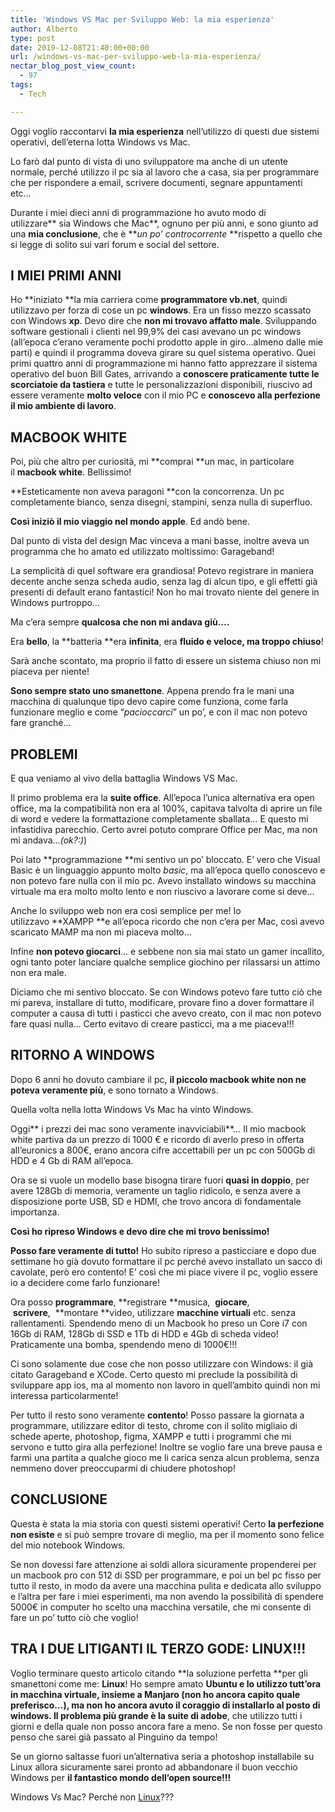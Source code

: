 ```yaml
---
title: 'Windows VS Mac per Sviluppo Web: la mia esperienza'
author: Alberto
type: post
date: 2019-12-08T21:40:00+00:00
url: /windows-vs-mac-per-sviluppo-web-la-mia-esperienza/
nectar_blog_post_view_count:
  - 97
tags:
  - Tech

---
```

Oggi voglio raccontarvi&nbsp;**la mia esperienza**&nbsp;nell’utilizzo di questi due sistemi operativi, dell’eterna lotta Windows vs Mac.

Lo farò dal punto di vista di uno sviluppatore ma anche di un utente normale, perché utilizzo il pc sia al lavoro che a casa, sia per programmare che per rispondere a email, scrivere documenti, segnare appuntamenti etc…

Durante i miei dieci anni di programmazione ho avuto modo di utilizzare**&nbsp;sia Windows che Mac**, ognuno per più anni, e sono giunto ad una&nbsp;**mia conclusione**, che è&nbsp;**_un po’ controcorrente&nbsp;_**rispetto a quello che si legge di solito sui vari forum e social del settore.

## I MIEI PRIMI ANNI

Ho&nbsp;**iniziato&nbsp;**la mia carriera come&nbsp;**programmatore vb.net**, quindi utilizzavo per forza di cose un pc&nbsp;**windows**. Era un fisso mezzo scassato con Windows&nbsp;**xp**. Devo dire che&nbsp;**non mi trovavo affatto male**. Sviluppando software gestionali i clienti nel 99,9% dei casi avevano un pc windows (all’epoca c’erano veramente pochi prodotto apple in giro…almeno dalle mie parti) e quindi il programma doveva girare su quel sistema operativo. Quei primi quattro anni di programmazione mi hanno fatto apprezzare il sistema operativo del buon Bill Gates, arrivando a&nbsp;**conoscere&nbsp;**praticamente**&nbsp;tutte le scorciatoie da tastiera**&nbsp;e tutte le personalizzazioni disponibili, riuscivo ad essere veramente&nbsp;**molto veloce**&nbsp;con il mio PC e&nbsp;**conoscevo alla perfezione il mio ambiente di lavoro**.

## MACBOOK WHITE

Poi, più che altro per curiosità, mi&nbsp;**comprai&nbsp;**un mac, in particolare il&nbsp;**macbook white**. Bellissimo!

**Esteticamente non aveva paragoni&nbsp;**con la concorrenza. Un pc completamente bianco, senza disegni, stampini, senza nulla di superfluo.

**Così iniziò il mio viaggio nel mondo apple**. Ed andò bene.

Dal punto di vista del design&nbsp;Mac vinceva a mani basse, inoltre aveva un programma che ho amato ed utilizzato moltissimo: Garageband!

La semplicità di quel software era grandiosa! Potevo registrare in maniera decente anche senza scheda audio, senza lag di alcun tipo, e gli effetti già presenti di default erano fantastici! Non ho mai trovato niente del genere in Windows purtroppo…

Ma c’era sempre&nbsp;**qualcosa che non mi andava giù….**

Era&nbsp;**bello**, la&nbsp;**batteria&nbsp;**era&nbsp;**infinita**, era&nbsp;**fluido&nbsp;**e&nbsp;**veloce**, ma**&nbsp;troppo chiuso**!

Sarà anche scontato, ma proprio il fatto di essere un sistema chiuso non mi piaceva per niente!

**Sono sempre stato uno smanettone**. Appena prendo fra le mani una macchina di qualunque tipo devo capire come funziona, come farla funzionare meglio e come “_pacioccarci_”&nbsp;un po’, e con il mac non potevo fare granché…&nbsp;

## PROBLEMI

E qua veniamo al vivo della battaglia Windows VS Mac.

Il primo problema era la&nbsp;**suite office**. All’epoca l’unica alternativa era open office, ma la compatibilità non era al 100%, capitava talvolta di aprire un file di word e vedere la formattazione completamente sballata… E questo mi infastidiva parecchio. Certo avrei potuto comprare Office per Mac, ma non mi andava…_(ok?:)_)

Poi lato&nbsp;**programmazione&nbsp;**mi sentivo un po’ bloccato. E’ vero che Visual Basic è un linguaggio appunto molto&nbsp;_basic_, ma all’epoca quello conoscevo e non potevo fare nulla con il mio pc. Avevo installato windows su macchina virtuale ma era molto molto lento e non riuscivo a lavorare come si deve…

Anche lo sviluppo web non era così semplice per me! Io utilizzavo&nbsp;**XAMPP&nbsp;**e all’epoca ricordo che non c’era per Mac, così avevo scaricato MAMP ma non mi piaceva molto…

Infine&nbsp;**non potevo giocarci**… e sebbene non sia mai stato un gamer incallito, ogni tanto poter lanciare qualche semplice giochino per rilassarsi un attimo non era male.

Diciamo che mi sentivo bloccato. Se con Windows potevo fare tutto ciò che mi pareva, installare di tutto, modificare, provare fino a dover formattare il computer a causa di tutti i pasticci che avevo creato, con il mac non potevo fare quasi nulla… Certo evitavo di creare pasticci, ma a me piaceva!!!

## RITORNO A WINDOWS

Dopo 6 anni ho dovuto cambiare il pc,&nbsp;**il piccolo macbook white non ne poteva veramente più**, e sono tornato a Windows.

Quella volta nella lotta Windows Vs Mac ha vinto Windows.

Oggi**&nbsp;i prezzi dei mac sono veramente inavviciabili**… Il mio macbook white partiva da un prezzo di 1000 € e ricordo di averlo preso in offerta all’euronics a 800€, erano ancora cifre accettabili per un pc con 500Gb di HDD e 4 Gb di RAM all’epoca.

Ora se si vuole un modello base bisogna tirare fuori&nbsp;**quasi in doppio**, per avere 128Gb di memoria, veramente un taglio ridicolo, e senza avere a disposizione porte USB, SD e HDMI, che trovo ancora di fondamentale importanza.

**Così ho ripreso Windows e devo dire che mi trovo benissimo!&nbsp;**

**Posso fare veramente di tutto!**&nbsp;Ho subito ripreso a pasticciare e dopo due settimane ho già dovuto formattare il pc perché avevo installato un sacco di cavolate, però ero contento! E’ così che mi piace vivere il pc, voglio essere io a decidere come farlo funzionare!

Ora posso&nbsp;**programmare**,&nbsp;**registrare&nbsp;**musica,&nbsp;&nbsp;**giocare**, &nbsp;**scrivere**,&nbsp;&nbsp;**montare&nbsp;**video, utilizzare&nbsp;**macchine virtuali**&nbsp;etc. senza rallentamenti. Spendendo meno di un Macbook ho preso un Core i7 con 16Gb di RAM, 128Gb di SSD e 1Tb di HDD e 4Gb di scheda video! Praticamente una bomba, spendendo meno di 1000€!!!

Ci sono solamente due cose che non posso utilizzare con Windows: il già citato Garageband e XCode. Certo questo mi preclude la possibilità di sviluppare app ios, ma al momento non lavoro in quell’ambito quindi non mi interessa particolarmente!

Per tutto il resto sono veramente&nbsp;**contento**! Posso passare la giornata a programmare, utilizzare editor di testo, chrome con il solito migliaio di schede aperte, photoshop, figma, XAMPP e tutti i programmi che mi servono e tutto gira alla perfezione! Inoltre se voglio fare una breve pausa e farmi una partita a qualche gioco me li carica senza alcun problema, senza nemmeno dover preoccuparmi di chiudere photoshop!

## CONCLUSIONE

Questa è stata la mia storia con questi sistemi operativi! Certo&nbsp;**la perfezione non esiste**&nbsp;e si può sempre trovare di meglio, ma per il momento sono felice del mio notebook Windows.&nbsp;

Se non dovessi fare attenzione ai soldi allora sicuramente propenderei per un macbook pro con 512 di SSD per programmare, e poi un bel pc fisso per tutto il resto, in modo da avere una macchina pulita e dedicata allo sviluppo e l’altra per fare i miei esperimenti, ma non avendo la possibilità di spendere 5000€ in computer ho scelto una macchina versatile, che mi consente di fare un po’ tutto ciò che voglio!

## TRA I DUE LITIGANTI IL TERZO GODE: LINUX!!!

Voglio terminare questo articolo citando&nbsp;**la soluzione perfetta&nbsp;**per gli smanettoni come me:&nbsp;**Linux**! Ho sempre amato&nbsp;**Ubuntu&nbsp;**e lo utilizzo tutt’ora in macchina virtuale, insieme a&nbsp;**Manjaro&nbsp;**(non ho ancora capito quale preferisco…), ma non ho ancora avuto il coraggio di installarlo al posto di windows. Il problema più grande è la**&nbsp;suite di adobe**, che utilizzo tutti i giorni e della quale non posso ancora fare a meno. Se non fosse per questo penso che sarei già passato al Pinguino da tempo!

Se un giorno saltasse fuori un’alternativa seria a photoshop installabile su Linux allora sicuramente sarei pronto ad abbandonare il buon vecchio Windows per&nbsp;**il fantastico mondo dell’open source!!!**

Windows Vs Mac? Perché non [Linux][1]???

 [1]: https://albertoreineri.it/perche-dovremmo-tutti-passare-a-linux-e-perche-non-lo-facciamo/